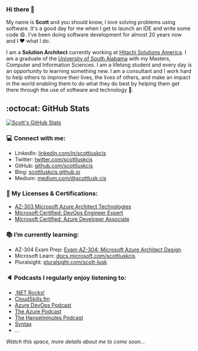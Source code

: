 ### Hi there 👋

<!--
**scottluskcis/scottluskcis** is a ✨ _special_ ✨ repository because its `README.md` (this file) appears on your GitHub profile.

Here are some ideas to get you started:

- 🔭 I’m currently working on ...
- 🌱 I’m currently learning ...
- 👯 I’m looking to collaborate on ...
- 🤔 I’m looking for help with ...
- 💬 Ask me about ...
- 📫 How to reach me: ...
- 😄 Pronouns: ...
- ⚡ Fun fact: ...
-->

My name is **Scott** and you should know, I love solving problems using software. It's a good day for me when I get to launch an IDE and write some code :smile:. I've been doing software development for almost 20 years now and I :heart: what I do.

I am a **Solution Architect** currently working at [Hitachi Solutions America](https://global.hitachi-solutions.com/). I am a graduate of the [University of South Alabama](https://www.southalabama.edu/) with my Masters, Computer and Information Sciences. I am a lifelong student and every day is an opportunity to learning something new. I am a consultant and I work hard to help others to improve their lives, the lives of others, and make an impact in the world enabling them to do what they do best by helping them get there through the use of software and technology :dart:.

## :octocat: GitHub Stats

<a href="https://github.com/scottluskcis/scottluskcis">
  <img align="center" src="https://github-readme-stats.vercel.app/api?username=scottluskcis&show_icons=true&theme=dracula&count_private=true" alt="Scott's GitHub Stats" />
</a>

<!--
<a href="https://github.com/scottluskcis/scottluskcis">
  <img align="center" src="https://github-readme-stats.vercel.app/api/top-langs/?username=scottluskcis&show_icons=true&theme=dracula&count_private=true&hide=java,html,ruby,css&langs_count=3" />
</a>
-->

### :computer: Connect with me:

* LinkedIn: [linkedin.com/in/scottluskcis](https://www.linkedin.com/in/scottluskcis/)
* Twitter: [twitter.com/scottluskcis](https://twitter.com/scottluskcis)
* GitHub: [github.com/scottluskcis](https://github.com/scottluskcis)
* Blog: [scottluskcis.github.io](https://scottluskcis.github.io/)
* Medium: [medium.com/@scottlusk.cis](https://medium.com/@scottlusk.cis)

### :scroll: My Licenses & Certifications:

* [AZ-303 Microsoft Azure Architect Technologies](https://www.credly.com/badges/8dfdaa71-06b0-40fc-bbdb-e081a7b85c42/linked_in_profile)
* [Microsoft Certified: DevOps Engineer Expert](https://www.credly.com/badges/0bf6e35a-d961-484b-a025-e4b243df893a/linked_in_profile)
* [Microsoft Certified: Azure Developer Associate](https://www.credly.com/badges/754b3f5f-c3fe-4080-9221-a4de2e1401cb/linked_in_profile)

### :books: I’m currently learning:

* AZ-304 Exam Prep: [Exam AZ-304: Microsoft Azure Architect Design](https://docs.microsoft.com/en-us/learn/certifications/exams/az-304)
* Microsoft Learn: [docs.microsoft.com/scottluskcis](https://docs.microsoft.com/en-us/users/scottluskcis/)
* Pluralsight: [pluralsight.com/scott-lusk](https://app.pluralsight.com/profile/scott-lusk-8c)

### :speaker: Podcasts I regularly enjoy listening to:

* [.NET Rocks!](https://www.dotnetrocks.com/)
* [CloudSkills.fm](https://cloudskills.fm/)
* [Azure DevOps Podcast](http://azuredevopspodcast.clear-measure.com/)
* [The Azure Podcast](http://azpodcast.azurewebsites.net/)
* [The Hanselminutes Podcast](https://hanselminutes.com/)
* [Syntax](https://syntax.fm/)
* ...

_Watch this space, more details about me to come soon..._
